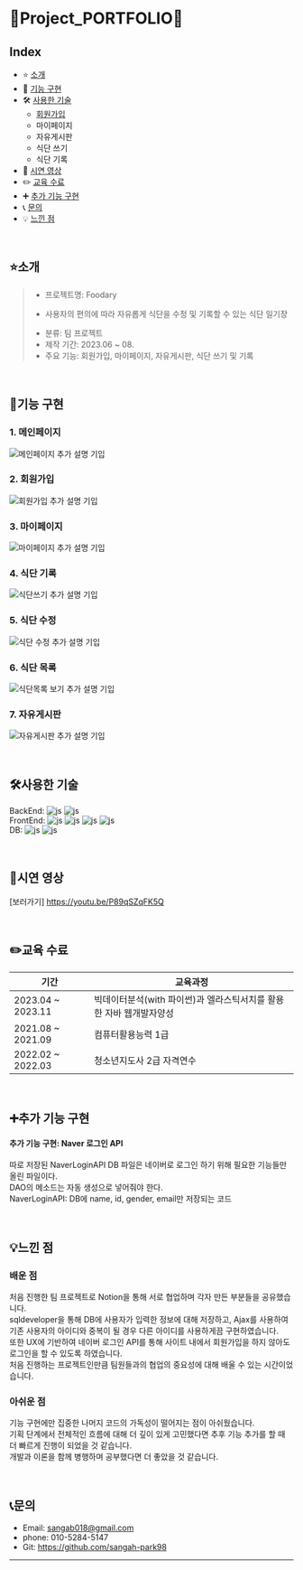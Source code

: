 # :grapes:Project_PORTFOLIO:green_apple:

## Index

- :star: [소개](#소개)
- :rocket: [기능 구현](#기능-구현)
- 🛠 [사용한 기술](#사용한-기술)
  + [회원가입](#회원가입)
  + 마이페이지
  + 자유게시판
  + 식단 쓰기
  + 식단 기록
- :movie_camera: [시연 영상](#시연-영상)
- :pencil2: [교육 수료](#교육-수료)
- :heavy_plus_sign: [추가 기능 구현](#추가-기능-구현)
- :telephone_receiver: [문의](#문의)
- 💡 [느낀 점](#느낀-점)

<br/>


## :star:소개
> - 프로젝트명: Foodary
>  +  사용자의 편의에 따라 자유롭게 식단을 수정 및 기록할 수 있는 식단 일기장
> - 분류: 팀 프로젝트
> - 제작 기간: 2023.06 ~ 08.
> - 주요 기능: 회원가입, 마이페이지, 자유게시판, 식단 쓰기 및 기록

<br/>

## :rocket:기능 구현
### 1. 메인페이지
![메인페이지](https://github.com/sangah-park98/project_foodary_spring/assets/133108195/97c18665-1f9b-407d-98f8-d5df13d11d9a)
추가 설명 기입
### 2. 회원가입
![회원가입](https://github.com/sangah-park98/project_foodary_spring/assets/133108195/b6a24701-e8d9-4751-9ed6-053967ef6b90)
추가 설명 기입
### 3. 마이페이지
![마이페이지](https://github.com/sangah-park98/project_foodary_spring/assets/133108195/49bd2021-6189-47a6-8ae0-a1270ade8224)
추가 설명 기입
### 4. 식단 기록
![식단쓰기](https://github.com/sangah-park98/project_foodary_spring/assets/133108195/713f2435-6931-45ed-800a-202bee0bf0ff)
추가 설명 기입
### 5. 식단 수정
![식단 수정](https://github.com/sangah-park98/project_foodary_spring/assets/133108195/c0fbf4fc-d5fc-48ba-88e0-f1b3d99e17b7)
추가 설명 기입
### 6. 식단 목록
![식단목록 보기](https://github.com/sangah-park98/project_foodary_spring/assets/133108195/b81bb879-0151-4b53-86c1-5ee0a0b666b1)
추가 설명 기입
### 7. 자유게시판
![자유게시판](https://github.com/sangah-park98/project_foodary_spring/assets/133108195/70eedc48-feea-43cf-833d-408336f2a398)
추가 설명 기입

<br/>

## 🛠사용한 기술    
BackEnd: ![js](https://img.shields.io/badge/Java-ED8B00?style=for-the-badge&logo=openjdk&logoColor=white)
![js](https://img.shields.io/badge/Spring-6DB33F?style=for-the-badge&logo=spring&logoColor=white)  
FrontEnd: ![js](https://img.shields.io/badge/CSS-239120?&style=for-the-badge&logo=css3&logoColor=white)
![js](https://img.shields.io/badge/JavaScript-F7DF1E?style=for-the-badge&logo=JavaScript&logoColor=white)
![js](https://img.shields.io/badge/jQuery-0769AD?style=for-the-badge&logo=jquery&logoColor=white)
![js](https://img.shields.io/badge/HTML5-E34F26?style=for-the-badge&logo=html5&logoColor=white)  
DB: ![js](https://img.shields.io/badge/MySQL-00000F?style=for-the-badge&logo=mysql&logoColor=white)
![js](https://img.shields.io/badge/Oracle-F80000?style=for-the-badge&logo=Oracle&logoColor=white)

<br/>

## :movie_camera:시연 영상
[보러가기] https://youtu.be/P89qSZqFK5Q


<br/>

## :pencil2:교육 수료
|기간|교육과정|
|------|---|
|2023.04 ~ 2023.11|빅데이터분석(with 파이썬)과 엘라스틱서치를 활용한 자바 웹개발자양성|
|2021.08 ~ 2021.09|컴퓨터활용능력 1급|
|2022.02 ~ 2022.03|청소년지도사 2급 자격연수|

<br/>

## :heavy_plus_sign:추가 기능 구현
#### 추가 기능 구현: Naver 로그인 API
따로 저장된 NaverLoginAPI DB 파일은 네이버로 로그인 하기 위해 필요한 기능들만 올린 파일이다.  
DAO의 메소드는 자동 생성으로 넣어줘야 한다.  
NaverLoginAPI: DB에 name, id, gender, email만 저장되는 코드  

<br/>

## 💡느낀 점
### 배운 점  
처음 진행한 팀 프로젝트로 Notion을 통해 서로 협업하며 각자 만든 부분들을 공유했습니다.  
sqldeveloper을 통해 DB에 사용자가 입력한 정보에 대해 저장하고, Ajax를 사용하여 기존 사용자의 아이디와 중복이 될 경우 다른 아이디를 사용하게끔 구현하였습니다.  
또한 UX에 기반하여 네이버 로그인 API를 통해 사이트 내에서 회원가입을 하지 않아도 로그인을 할 수 있도록 하였습니다.  
처음 진행하는 프로젝트인만큼 팀원들과의 협업의 중요성에 대해 배울 수 있는 시간이었습니다.
### 아쉬운 점
기능 구현에만 집중한 나머지 코드의 가독성이 떨어지는 점이 아쉬웠습니다.  
기획 단계에서 전체적인 흐름에 대해 더 깊이 있게 고민했다면 추후 기능 추가를 할 때 더 빠르게 진행이 되었을 것 같습니다.  
개발과 이론을 함께 병행하며 공부했다면 더 좋았을 것 같습니다.

<br/>

## :telephone_receiver:문의
- Email: sangab018@gmail.com
- phone: 010-5284-5147
- Git: https://github.com/sangah-park98
-------------
